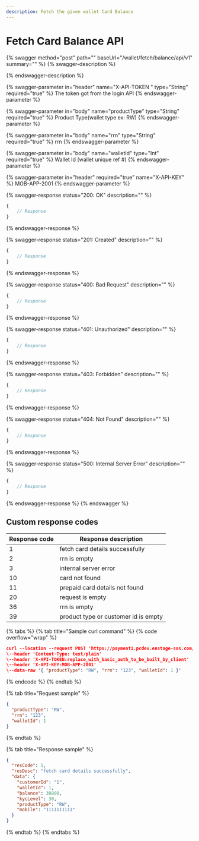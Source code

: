 ```yaml
---
description: Fetch the given wallet Card Balance
---
```


# Fetch Card Balance API

{% swagger method="post" path="" baseUrl="<domain>/wallet/fetch/balance/api/v1" summary="" %}
{% swagger-description %}

{% endswagger-description %}

{% swagger-parameter in="header" name="X-API-TOKEN  " type="String" required="true" %}
​The token got from the login API
{% endswagger-parameter %}

{% swagger-parameter in="body" name="productType" type="String" required="true" %}
​Product Type(wallet type ex: RW)
{% endswagger-parameter %}

{% swagger-parameter in="body" name="rrn" type="String" required="true" %}
rrn
{% endswagger-parameter %}

{% swagger-parameter in="body" name="walletId" type="Int" required="true" %}
Wallet Id (wallet unique ref #)
{% endswagger-parameter %}

{% swagger-parameter in="header" required="true" name="X-API-KEY" %}
MOB-APP-2001
{% endswagger-parameter %}

{% swagger-response status="200: OK" description="" %}
```javascript
{
    // Response
}
```
{% endswagger-response %}

{% swagger-response status="201: Created" description="" %}
```javascript
{
    // Response
}
```
{% endswagger-response %}

{% swagger-response status="400: Bad Request" description="" %}
```javascript
{
    // Response
}
```
{% endswagger-response %}

{% swagger-response status="401: Unauthorized" description="" %}
```javascript
{
    // Response
}
```
{% endswagger-response %}

{% swagger-response status="403: Forbidden" description="" %}
```javascript
{
    // Response
}
```
{% endswagger-response %}

{% swagger-response status="404: Not Found" description="" %}
```javascript
{
    // Response
}
```
{% endswagger-response %}

{% swagger-response status="500: Internal Server Error" description="" %}
```javascript
{
    // Response
}
```
{% endswagger-response %}
{% endswagger %}

## Custom response codes

| Response code | Response description                  |
| ------------- | ------------------------------------- |
| 1             | ​fetch card details successfully      |
| 2             | ​rrn is empty                         |
| ​3            | internal server error                 |
| 10            | card not found                        |
| 11            | prepaid card details not found        |
| 20            | ​request is empty                     |
| 36            | rrn is empty                          |
| 39            | ​product type or customer id is empty |

{% tabs %}
{% tab title="Sample curl command" %}
{% code overflow="wrap" %}
```json
curl --location --request POST 'https://payment1.pcdev.enstage-sas.com/wallet/fetch/balance/api/v1'
\--header 'Content-Type: text/plain'
\--header 'X-API-TOKEN:replace_with_basic_auth_to_be_built_by_client'
\--header 'X-API-KEY:MOB-APP-2001'
\--data-raw '{ "productType": "RW", "rrn": "123", "walletId": 1 }'​
```
{% endcode %}
{% endtab %}

{% tab title="Request sample" %}
```json
{
  "productType": "RW",
  "rrn": "123",
  "walletId": 1
}
```
{% endtab %}

{% tab title="Response sample" %}
```json
{
  "resCode": 1,
  "resDesc": "fetch card details successfully",
  "data": {
    "customerId": "1",
    "walletId": 1,
    "balance": 38800,
    "kycLevel": 30,
    "productType": "RW",
    "mobile": "1111111111"
  }
}
```
{% endtab %}
{% endtabs %}
